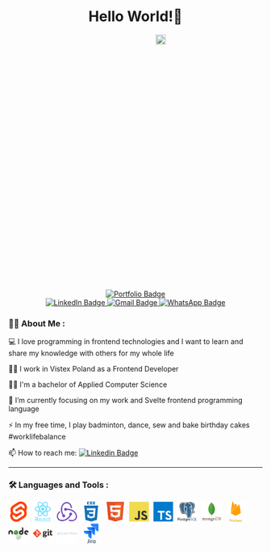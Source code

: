 <h1 align="center">
  Hello World!👋
  </h1>

<div align="center">
  <div style="width:100%;height:0;padding-bottom:100%;position:relative;"><img src="https://media.giphy.com/media/v1.Y2lkPTc5MGI3NjExMWI3NzljNDYxM2ZhZDJjNjc2N2VkNmY5Y2IxNTZiNTIyYmM5NjdlNyZlcD12MV9pbnRlcm5hbF9naWZzX2dpZklkJmN0PWc/l1ZO6v5fZPwAPTsWlP/giphy.gif" width="20%" height="20%" style="position:absolute" frameBorder="0" class="giphy-embed" allowFullScreen></img></div>
  </div>
<div align="center">
                                 <a href="https://aisurumari.github.io/">
  <img src="https://img.shields.io/badge/MW-Portfolio-blueviolet" alt="Portfolio Badge"/>
                                                                                       </a>
                                 </div>
<div id="badges" align="center">
  <a href="https://www.linkedin.com/in/maria-magdalena-wichrowska/">
  <img src="https://img.shields.io/badge/LinkedIn-blue?style=for-the-badge&logo=linkedin&logoColor=white" alt="LinkedIn Badge"/>
  </a>
  <a href="mailto:maria.m.wichrowska@gmail.com">
  <img src="https://img.shields.io/badge/Gmail-D14836?style=for-the-badge&logo=gmail&logoColor=white" alt="Gmail Badge"/>
    </a>
  <a href="https://wa.me/48732718699">
  <img src="https://img.shields.io/badge/WhatsApp-25D366?style=for-the-badge&logo=whatsapp&logoColor=white" alt="WhatsApp Badge"/>
  </a>
</div>


### :woman_technologist: About Me :

💻 I love programming in frontend technologies and I want to learn and share my knowledge with others for my whole life

🙋‍♀️ I work in Vistex Poland as a Frontend Developer

👩‍🎓 I'm a bachelor of Applied Computer Science

🔭 I’m currently focusing on my work and Svelte frontend programming language

⚡ In my free time, I play badminton, dance, sew and bake birthday cakes #worklifebalance

📫 How to reach me: [![Linkedin Badge](https://img.shields.io/badge/-Maria-blue?style=flat&logo=Linkedin&logoColor=white)](https://www.linkedin.com/in/maria-magdalena-wichrowska/)

---

### :hammer_and_wrench: Languages and Tools :

<div>
    <img src="https://github.com/devicons/devicon/blob/master/icons/svelte/svelte-original.svg" title="Svelte" alt="Svelte" width="40" height="40"/>&nbsp;
  <img src="https://github.com/devicons/devicon/blob/master/icons/react/react-original-wordmark.svg" title="React" alt="React" width="40" height="40"/>&nbsp;
  <img src="https://github.com/devicons/devicon/blob/master/icons/redux/redux-original.svg" title="Redux" alt="Redux " width="40" height="40"/>&nbsp;
  <img src="https://github.com/devicons/devicon/blob/master/icons/css3/css3-plain-wordmark.svg"  title="CSS3" alt="CSS" width="40" height="40"/>&nbsp;
  <img src="https://github.com/devicons/devicon/blob/master/icons/html5/html5-original.svg" title="HTML5" alt="HTML" width="40" height="40"/>&nbsp;
  <img src="https://github.com/devicons/devicon/blob/master/icons/javascript/javascript-original.svg" title="JavaScript" alt="JavaScript" width="40" height="40"/>&nbsp;
  <img src="https://github.com/devicons/devicon/blob/master/icons/typescript/typescript-original.svg" title="typescript" alt="typescript" width="40" height="40"/>&nbsp;
  <img src="https://github.com/devicons/devicon/blob/master/icons/postgresql/postgresql-original-wordmark.svg" title="postgresql" alt="postgresql" width="40" height="40"/>&nbsp;
  <img src="https://github.com/devicons/devicon/blob/master/icons/mongodb/mongodb-original-wordmark.svg" title="mongodb" alt="mongodb" width="40" height="40"/>&nbsp;
  <img src="https://github.com/devicons/devicon/blob/master/icons/firebase/firebase-plain-wordmark.svg" title="Firebase" alt="Firebase" width="40" height="40"/>&nbsp;
  <img src="https://github.com/devicons/devicon/blob/master/icons/nodejs/nodejs-original-wordmark.svg" title="NodeJS" alt="NodeJS" width="40" height="40"/>&nbsp;
  <img src="https://github.com/devicons/devicon/blob/master/icons/git/git-original-wordmark.svg" title="Git" alt="Git" width="40" height="40"/>&nbsp;
  <img src="https://github.com/devicons/devicon/blob/master/icons/electron/electron-original-wordmark.svg" title="Electron" alt="Electron" width="40" height="40"/>&nbsp;
  <img src="https://github.com/devicons/devicon/blob/master/icons/jira/jira-original-wordmark.svg" title="jira" alt="jira" width="40" height="40"/>
</div>

<!--
**aisurumari/aisurumari** is a ✨ _special_ ✨ repository because its `README.md` (this file) appears on your GitHub profile.

Here are some ideas to get you started:

- 🔭 I’m currently working on ...
- 🌱 I’m currently learning ...
- 👯 I’m looking to collaborate on ...
- 🤔 I’m looking for help with ...
- 💬 Ask me about ...
- 📫 How to reach me: ...
- 😄 Pronouns: ...
- ⚡ Fun fact: ...
-->
